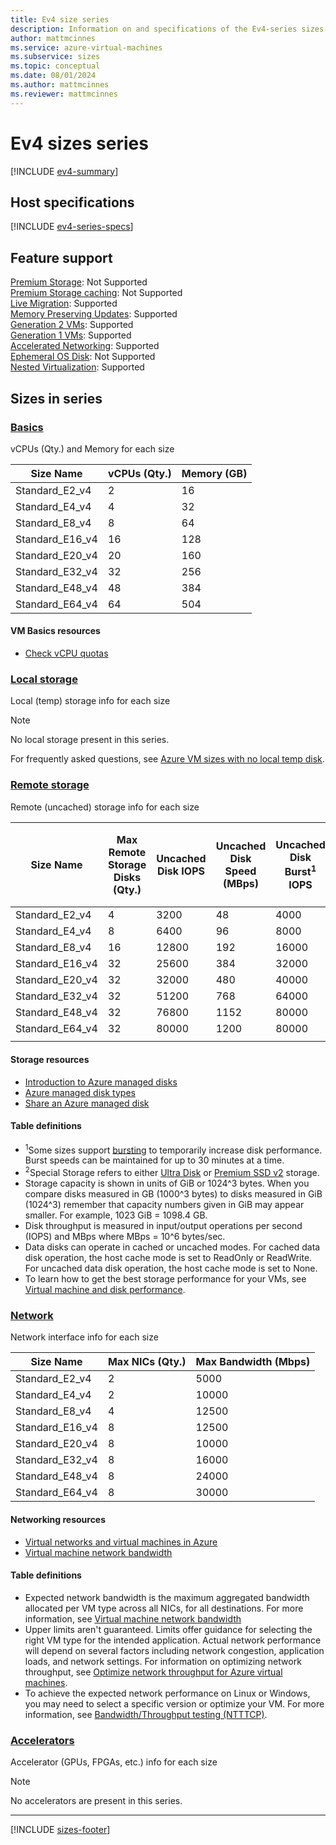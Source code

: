 ```yaml
---
title: Ev4 size series
description: Information on and specifications of the Ev4-series sizes
author: mattmcinnes
ms.service: azure-virtual-machines
ms.subservice: sizes
ms.topic: conceptual
ms.date: 08/01/2024
ms.author: mattmcinnes
ms.reviewer: mattmcinnes
---
```


# Ev4 sizes series

[!INCLUDE [ev4-summary](./includes/ev4-series-summary.md)]

## Host specifications
[!INCLUDE [ev4-series-specs](./includes/ev4-series-specs.md)]

## Feature support
[Premium Storage](../../premium-storage-performance.md): Not Supported <br>[Premium Storage caching](../../premium-storage-performance.md): Not Supported <br>[Live Migration](../../maintenance-and-updates.md): Supported <br>[Memory Preserving Updates](../../maintenance-and-updates.md): Supported <br>[Generation 2 VMs](../../generation-2.md): Supported <br>[Generation 1 VMs](../../generation-2.md): Supported <br>[Accelerated Networking](../../../virtual-network/create-vm-accelerated-networking-cli.md): Supported <br>[Ephemeral OS Disk](../../ephemeral-os-disks.md): Not Supported <br>[Nested Virtualization](/virtualization/hyper-v-on-windows/user-guide/nested-virtualization): Supported <br>

## Sizes in series

### [Basics](#tab/sizebasic)

vCPUs (Qty.) and Memory for each size

| Size Name | vCPUs (Qty.) | Memory (GB) |
| --- | --- | --- |
| Standard_E2_v4 | 2 | 16 |
| Standard_E4_v4 | 4 | 32 |
| Standard_E8_v4 | 8 | 64 |
| Standard_E16_v4 | 16 | 128 |
| Standard_E20_v4 | 20 | 160 |
| Standard_E32_v4 | 32 | 256 |
| Standard_E48_v4 | 48 | 384 |
| Standard_E64_v4 | 64 | 504 |

#### VM Basics resources
- [Check vCPU quotas](../../../virtual-machines/quotas.md)

### [Local storage](#tab/sizestoragelocal)

Local (temp) storage info for each size

> [!NOTE]
> No local storage present in this series.
>
> For frequently asked questions, see [Azure VM sizes with no local temp disk](../../azure-vms-no-temp-disk.yml).



### [Remote storage](#tab/sizestorageremote)

Remote (uncached) storage info for each size

| Size Name | Max Remote Storage Disks (Qty.) | Uncached Disk IOPS | Uncached Disk Speed (MBps) | Uncached Disk Burst<sup>1</sup> IOPS | Uncached Disk Burst<sup>1</sup> Speed (MBps) | Uncached Special<sup>2</sup> Disk IOPS | Uncached Special<sup>2</sup> Disk Speed (MBps) | Uncached Burst<sup>1</sup> Special<sup>2</sup> Disk IOPS | Uncached Burst<sup>1</sup> Special<sup>2</sup> Disk Speed (MBps) |
| --- | --- | --- | --- | --- | --- | --- | --- | --- | --- |
| Standard_E2_v4 | 4 | 3200 | 48 | 4000 | 200 |  |  |  |  |
| Standard_E4_v4 | 8 | 6400 | 96 | 8000 | 200 |  |  |  |  |
| Standard_E8_v4 | 16 | 12800 | 192 | 16000 | 400 |  |  |  |  |
| Standard_E16_v4 | 32 | 25600 | 384 | 32000 | 800 |  |  |  |  |
| Standard_E20_v4 | 32 | 32000 | 480 | 40000 | 1000 |  |  |  |  |
| Standard_E32_v4 | 32 | 51200 | 768 | 64000 | 1600 |  |  |  |  |
| Standard_E48_v4 | 32 | 76800 | 1152 | 80000 | 2000 |  |  |  |  |
| Standard_E64_v4 | 32 | 80000 | 1200 | 80000 | 2000 |  |  |  |  |
|  |  |  |  |  |  |  |  |  |  |

#### Storage resources
- [Introduction to Azure managed disks](../../../virtual-machines/managed-disks-overview.md)
- [Azure managed disk types](../../../virtual-machines/disks-types.md)
- [Share an Azure managed disk](../../../virtual-machines/disks-shared.md)

#### Table definitions
- <sup>1</sup>Some sizes support [bursting](../../disk-bursting.md) to temporarily increase disk performance. Burst speeds can be maintained for up to 30 minutes at a time.
- <sup>2</sup>Special Storage refers to either [Ultra Disk](../../../virtual-machines/disks-enable-ultra-ssd.md) or [Premium SSD v2](../../../virtual-machines/disks-deploy-premium-v2.md) storage.
- Storage capacity is shown in units of GiB or 1024^3 bytes. When you compare disks measured in GB (1000^3 bytes) to disks measured in GiB (1024^3) remember that capacity numbers given in GiB may appear smaller. For example, 1023 GiB = 1098.4 GB.
- Disk throughput is measured in input/output operations per second (IOPS) and MBps where MBps = 10^6 bytes/sec.
- Data disks can operate in cached or uncached modes. For cached data disk operation, the host cache mode is set to ReadOnly or ReadWrite. For uncached data disk operation, the host cache mode is set to None.
- To learn how to get the best storage performance for your VMs, see [Virtual machine and disk performance](../../../virtual-machines/disks-performance.md).


### [Network](#tab/sizenetwork)

Network interface info for each size

| Size Name | Max NICs (Qty.) | Max Bandwidth (Mbps) |
| --- | --- | --- |
| Standard_E2_v4 | 2 | 5000 |
| Standard_E4_v4 | 2 | 10000 |
| Standard_E8_v4 | 4 | 12500 |
| Standard_E16_v4 | 8 | 12500 |
| Standard_E20_v4 | 8 | 10000 |
| Standard_E32_v4 | 8 | 16000 |
| Standard_E48_v4 | 8 | 24000 |
| Standard_E64_v4 | 8 | 30000 |

#### Networking resources
- [Virtual networks and virtual machines in Azure](../../../virtual-network/network-overview.md)
- [Virtual machine network bandwidth](../../../virtual-network/virtual-machine-network-throughput.md)

#### Table definitions
- Expected network bandwidth is the maximum aggregated bandwidth allocated per VM type across all NICs, for all destinations. For more information, see [Virtual machine network bandwidth](../../../virtual-network/virtual-machine-network-throughput.md)
- Upper limits aren't guaranteed. Limits offer guidance for selecting the right VM type for the intended application. Actual network performance will depend on several factors including network congestion, application loads, and network settings. For information on optimizing network throughput, see [Optimize network throughput for Azure virtual machines](../../../virtual-network/virtual-network-optimize-network-bandwidth.md). 
-  To achieve the expected network performance on Linux or Windows, you may need to select a specific version or optimize your VM. For more information, see [Bandwidth/Throughput testing (NTTTCP)](../../../virtual-network/virtual-network-bandwidth-testing.md).

### [Accelerators](#tab/sizeaccelerators)

Accelerator (GPUs, FPGAs, etc.) info for each size

> [!NOTE]
> No accelerators are present in this series.

---

[!INCLUDE [sizes-footer](../includes/sizes-footer.md)]
